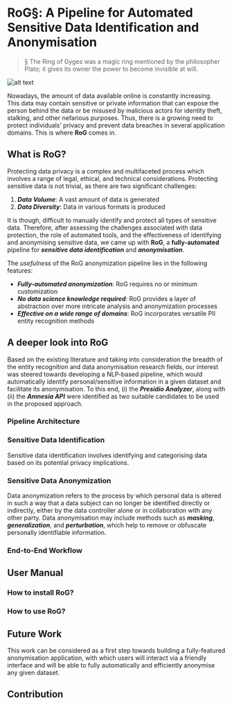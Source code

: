# RoG§: A Pipeline for Automated Sensitive Data Identification and Anonymisation
> § The Ring of Gyges was a magic ring mentioned by the philosopher Plato; it gives its owner the power to become invisible at will.

![alt text]([http://url/to/img.png](https://mysteriouswritings.com/wp-content/uploads/2017/03/Platon_Cave_Sanraedam_1604.jpg))

Nowadays, the amount of data available online is constantly increasing. This data may contain sensitive or private information that can expose the person behind the data or be misused by malicious actors for identity theft, stalking, and other nefarious purposes. Thus, there is a growing need to protect individuals’ privacy and prevent data breaches in several application domains. This is where **RoG** comes in.

## What is RoG?
Protecting data privacy is a complex and multifaceted process which involves a range of legal, ethical, and technical considerations. Protecting
sensitive data is not trivial, as there are two significant challenges: 
1) ***Data Volume***: A vast amount of data is generated
2) ***Data Diversity***: Data in various formats is produced

It is though, difficult to manually identify and protect all types of sensitive data. Therefore, after assessing the challenges associated with data protection, the role of automated tools, and the effectiveness of identifying and anonymising sensitive data, we came up with **RoG**, a **fully-automated** pipeline for ***sensitive data identification*** and ***anonymisation***.

The *usefulness* of the RoG anonymization pipeline lies in the following features:
* ***Fully-automated anonymization***: RoG requires no or minimum customization
* ***No data science knowledge required***: RoG provides a layer of abstraction over more intricate analysis and anonymization processes
* ***Effective on a wide range of domains***: RoG incorporates versatile PII entity recognition methods 


## A deeper look into RoG
Based on the existing literature and taking into consideration the breadth of the entity recognition and data anonymisation research fields, our interest was steered towards developing a NLP-based pipeline, which would automatically identify personal/sensitive information in a given dataset and facilitate its
anonymisation. To this end, (i) the ***Presidio Analyzer***, along with (ii) the ***Amnesia API*** were identified as two suitable candidates to be used in the proposed approach. 

### Pipeline Architecture
### Sensitive Data Identification
Sensitive data identification involves identifying and categorising data based on its potential privacy implications.

### Sensitive Data Anonymization
Data anonymization refers to the process by which personal data is altered in such a way that a data subject can no longer be identified directly or indirectly, either by the data controller alone or in collaboration with any other party. Data anonymisation may include methods such as ***masking***, ***generalization***, and ***perturbation***, which help to remove or obfuscate personally identifiable information.

### End-to-End Workflow

## User Manual
### How to install RoG?
### How to use RoG?

## Future Work
This work can be considered as a first step towards building a fully-featured anonymisation application, with which users will interact via a friendly interface and will be able to fully automatically and efficiently anonymise any given dataset.

## Contribution
